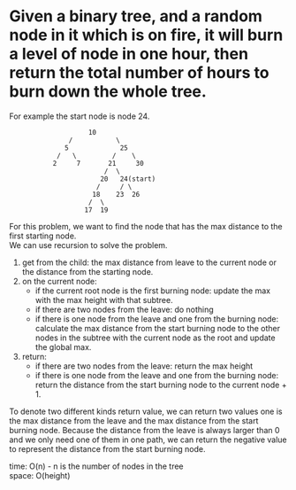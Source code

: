 # Given a binary tree, and a random node in it which is on fire, it will burn a level of node in one hour, then return the total number of hours to burn down the whole tree.
For example the start node is node 24.

			            10
			       /           \
			      5             25
			    /   \         /    \
			   2     7       21     30
			                /  \
			               20   24(start)
			              /     / \
			             18    23  26
			            /  \
			           17  19

For this problem, we want to find the node that has the max distance to the first starting node.<br>
We can use recursion to solve the problem.<br>
1. get from the child: the max distance from leave to the current node or the distance from the starting node.
2. on the current node: 
	- if the current root node is the first burning node: update the max with the max height with that subtree.
	- if there are two nodes from the leave: do nothing
	- if there is one node from the leave and one from the burning node: calculate the max distance from the start burning node to the other nodes in the subtree with the current node as the root and update the global max.
3. return: 
	- if there are two nodes from the leave: return the max height
	- if there is one node from the leave and one from the burning node: return the distance from the start burning node to the current node + 1.

To denote two different kinds return value, we can return two values one is the max distance from the leave and the max distance from the start burning node. Because the distance from the leave is always larger than 0 and we only need one of them in one path, we can return the negative value to represent the distance from the start burning node.

time: O(n) - n is the number of nodes in the tree<br>
space: O(height)
